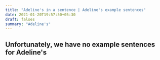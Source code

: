 ```yaml
---
title: "Adeline's in a sentence | Adeline's example sentences"
date: 2021-01-20T19:57:50+05:30
draft: falses
summary: "Adeline's"
---
```

## Unfortunately, we have no example sentences for Adeline's                 
